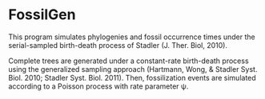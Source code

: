 FossilGen
=========

This program simulates phylogenies and fossil occurrence times under the 
serial-sampled birth-death process of Stadler (J. Ther. Biol, 2010).

Complete trees are generated under a constant-rate birth-death process using the 
generalized sampling approach (Hartmann, Wong, & Stadler Syst. Biol. 2010; Stadler Syst. Biol. 2011).
Then, fossilization events are simulated according to a Poisson process with rate parameter &psi;. 

